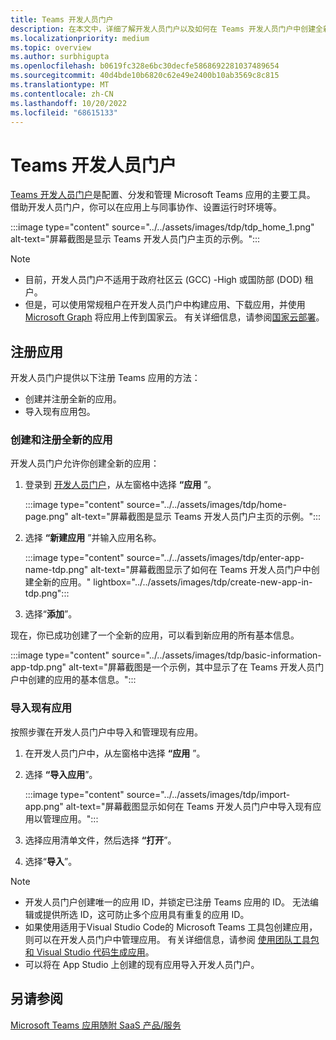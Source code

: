 ```yaml
---
title: Teams 开发人员门户
description: 在本文中，详细了解开发人员门户以及如何在 Teams 开发人员门户中创建全新应用和导入现有应用。
ms.localizationpriority: medium
ms.topic: overview
ms.author: surbhigupta
ms.openlocfilehash: b0619fc328e6bc30decfe5868692281037489654
ms.sourcegitcommit: 40d4bde10b6820c62e49e2400b10ab3569c8c815
ms.translationtype: MT
ms.contentlocale: zh-CN
ms.lasthandoff: 10/20/2022
ms.locfileid: "68615133"
---
```

# <a name="developer-portal-for-teams"></a>Teams 开发人员门户

<a href="https://dev.teams.microsoft.com" target="_blank">Teams 开发人员门户</a>是配置、分发和管理 Microsoft Teams 应用的主要工具。 借助开发人员门户，你可以在应用上与同事协作、设置运行时环境等。

:::image type="content" source="../../assets/images/tdp/tdp_home_1.png" alt-text="屏幕截图是显示 Teams 开发人员门户主页的示例。":::

> [!NOTE]
>
> * 目前，开发人员门户不适用于政府社区云 (GCC) -High 或国防部 (DOD) 租户。
> * 但是，可以使用常规租户在开发人员门户中构建应用、下载应用，并使用 [Microsoft Graph](/graph/api/teamsapp-publish?view=graph-rest-1.0&tabs=http&preserve-view=true) 将应用上传到国家云。 有关详细信息，请参阅[国家云部署](/graph/deployments)。

## <a name="register-an-app"></a>注册应用

开发人员门户提供以下注册 Teams 应用的方法：

* 创建并注册全新的应用。
* 导入现有应用包。

### <a name="create-and-register-a-brand-new-app"></a>创建和注册全新的应用

开发人员门户允许你创建全新的应用：

1. 登录到 [开发人员门户](https://dev.teams.microsoft.com)，从左窗格中选择 **“应用** ”。

   :::image type="content" source="../../assets/images/tdp/home-page.png" alt-text="屏幕截图是显示 Teams 开发人员门户主页的示例。":::

1. 选择 **“新建应用** ”并输入应用名称。

   :::image type="content" source="../../assets/images/tdp/enter-app-name-tdp.png" alt-text="屏幕截图显示了如何在 Teams 开发人员门户中创建全新的应用。" lightbox="../../assets/images/tdp/create-new-app-in-tdp.png":::

1. 选择“**添加**”。

现在，你已成功创建了一个全新的应用，可以看到新应用的所有基本信息。

:::image type="content" source="../../assets/images/tdp/basic-information-app-tdp.png" alt-text="屏幕截图是一个示例，其中显示了在 Teams 开发人员门户中创建的应用的基本信息。":::

### <a name="import-an-existing-app"></a>导入现有应用

按照步骤在开发人员门户中导入和管理现有应用。

1. 在开发人员门户中，从左窗格中选择 **“应用** ”。
1. 选择 **“导入应用**”。

   :::image type="content" source="../../assets/images/tdp/import-app.png" alt-text="屏幕截图显示如何在 Teams 开发人员门户中导入现有应用以管理应用。":::

1. 选择应用清单文件，然后选择 **“打开**”。
1. 选择“**导入**”。

> [!NOTE]
>
> * 开发人员门户创建唯一的应用 ID，并锁定已注册 Teams 应用的 ID。 无法编辑或提供所选 ID，这可防止多个应用具有重复的应用 ID。
> * 如果使用适用于Visual Studio Code的 Microsoft Teams 工具包创建应用，则可以在开发人员门户中管理应用。 有关详细信息，请参阅 [使用团队工具包和 Visual Studio 代码生成应用](~/toolkit/visual-studio-code-overview.md)。
> * 可以将在 App Studio 上创建的现有应用导入开发人员门户。

## <a name="see-also"></a>另请参阅

[Microsoft Teams 应用随附 SaaS 产品/服务](~/concepts/deploy-and-publish/appsource/prepare/include-saas-offer.md)
